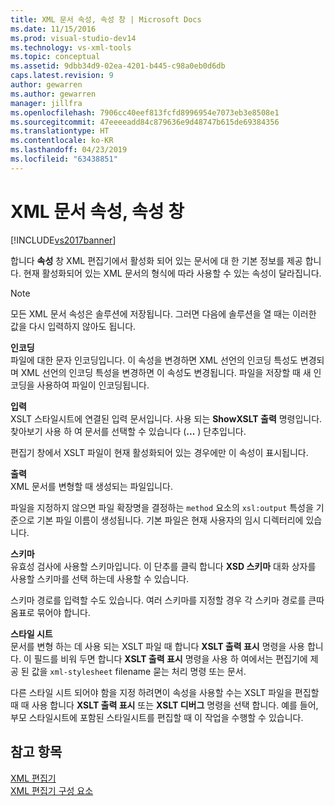```yaml
---
title: XML 문서 속성, 속성 창 | Microsoft Docs
ms.date: 11/15/2016
ms.prod: visual-studio-dev14
ms.technology: vs-xml-tools
ms.topic: conceptual
ms.assetid: 9dbb34d9-02ea-4201-b445-c98a0eb0d6db
caps.latest.revision: 9
author: gewarren
ms.author: gewarren
manager: jillfra
ms.openlocfilehash: 7906cc40eef813fcfd8996954e7073eb3e8508e1
ms.sourcegitcommit: 47eeeeadd84c879636e9d48747b615de69384356
ms.translationtype: HT
ms.contentlocale: ko-KR
ms.lasthandoff: 04/23/2019
ms.locfileid: "63438851"
---
```

# <a name="xml-document-properties-properties-window"></a>XML 문서 속성, 속성 창
[!INCLUDE[vs2017banner](../includes/vs2017banner.md)]

합니다 **속성** 창 XML 편집기에서 활성화 되어 있는 문서에 대 한 기본 정보를 제공 합니다. 현재 활성화되어 있는 XML 문서의 형식에 따라 사용할 수 있는 속성이 달라집니다.  
  
> [!NOTE]
> 모든 XML 문서 속성은 솔루션에 저장됩니다. 그러면 다음에 솔루션을 열 때는 이러한 값을 다시 입력하지 않아도 됩니다.  
  
 **인코딩**  
 파일에 대한 문자 인코딩입니다. 이 속성을 변경하면 XML 선언의 인코딩 특성도 변경되며 XML 선언의 인코딩 특성을 변경하면 이 속성도 변경됩니다. 파일을 저장할 때 새 인코딩을 사용하여 파일이 인코딩됩니다.  
  
 **입력**  
 XSLT 스타일시트에 연결된 입력 문서입니다. 사용 되는 **ShowXSLT 출력** 명령입니다. 찾아보기 사용 하 여 문서를 선택할 수 있습니다 (**...** ) 단추입니다.  
  
 편집기 창에서 XSLT 파일이 현재 활성화되어 있는 경우에만 이 속성이 표시됩니다.  
  
 **출력**  
 XML 문서를 변형할 때 생성되는 파일입니다.  
  
 파일을 지정하지 않으면 파일 확장명을 결정하는 `method` 요소의 `xsl:output` 특성을 기준으로 기본 파일 이름이 생성됩니다. 기본 파일은 현재 사용자의 임시 디렉터리에 있습니다.  
  
 **스키마**  
 유효성 검사에 사용할 스키마입니다. 이 단추를 클릭 합니다 **XSD 스키마** 대화 상자를 사용할 스키마를 선택 하는데 사용할 수 있습니다.  
  
 스키마 경로를 입력할 수도 있습니다. 여러 스키마를 지정할 경우 각 스키마 경로를 큰따옴표로 묶어야 합니다.  
  
 **스타일 시트**  
 문서를 변형 하는 데 사용 되는 XSLT 파일 때 합니다 **XSLT 출력 표시** 명령을 사용 합니다. 이 필드를 비워 두면 합니다 **XSLT 출력 표시** 명령을 사용 하 여에서는 편집기에 제공 된 값을 `xml-stylesheet` filename 묻는 처리 명령 또는 문서.  
  
 다른 스타일 시트 되어야 함을 지정 하려면이 속성을 사용할 수는 XSLT 파일을 편집할 때 때 사용 합니다 **XSLT 출력 표시** 또는 **XSLT 디버그** 명령을 선택 합니다. 예를 들어, 부모 스타일시트에 포함된 스타일시트를 편집할 때 이 작업을 수행할 수 있습니다.  
  
## <a name="see-also"></a>참고 항목  
 [XML 편집기](../xml-tools/xml-editor.md)   
 [XML 편집기 구성 요소](../xml-tools/xml-editor-components.md)
